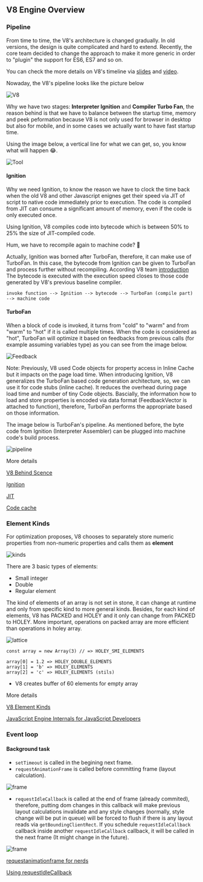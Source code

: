 ## V8 Engine Overview

### Pipeline

From time to time, the V8's architecture is changed gradually. In old versions, the design is quite complicated and hard to extend. Recently, the core team decided to change the approach to make it more generic in order to "plugin" the support for ES6, ES7 and so on.

You can check the more details on V8's timeline via [slides](https://docs.google.com/presentation/d/1_eLlVzcj94_G4r9j9d_Lj5HRKFnq6jgpuPJtnmIBs88/edit#slide=id.g2134da681e_0_59) and [video](https://youtu.be/M1FBosB5tjM?t=6m).

Nowaday, the V8's pipeline looks like the picture below

![V8](https://i.imgur.com/roDpyeW.png)

Why we have two stages: **Interpreter Ignition** and **Compiler Turbo Fan**, the reason behind is that we have to balance between the startup time, memory and peek peformation because V8 is not only used for browser in desktop but also for mobile, and in some cases we actually want to have fast startup time.

Using the image below, a vertical line for what we can get, so, you know what will happen 😂.

![Tool](https://i.imgur.com/4h1aQnB.png)

#### Ignition

Why we need Ignition, to know the reason we have to clock the time back when the old V8 and other Javascript enignes get their speed via JIT of script to native code immediately prior to execution. The code is compiled from JIT can consume a significant amount of memory, even if the code is only executed once. 

Using Ignition, V8 compiles code into bytecode which is between 50% to 25% the size of JIT-compiled code.

Hum, we have to recompile again to machine code? 🤔

Actually, Ignition was borned after TurboFan, therefore, it can make use of TurboFan. In this case, the bytecode from Ignition can be given to TurboFan and process further without recompiling. According V8 team [introduction](https://v8project.blogspot.com/2016/08/firing-up-ignition-interpreter.html) The bytecode is executed with the execution speed closes to those code generated by V8's previous baseline compiler.

```
invoke function --> Ignition --> bytecode --> TurboFan (compile part) --> machine code
```

#### TurboFan

When a block of code is invoked, it turns from "cold" to "warm" and from "warm" to "hot" if it is called multiple times. When the code is considered as "hot", TurboFan will optimize it based on feedbacks from previous calls (for example assuming variables type) as you can see from the image below.

![Feedback](https://i.imgur.com/EturLzF.png)

Note: Previously, V8 used Code objects for property access in Inline Cache but it impacts on the page load time. When introducing Ignition, V8 generalizes the TurboFan based code generation architecture, so, we can use it for code stubs (inline cache). It reduces the overhead during page load time and number of tiny Code objects. Bascially, the information how to load and store properties is encoded via data format (FeedbackVector is attached to function), therefore, TurboFan performs the appropriate based on those information.

The image below is TurboFan's pipeline. As mentioned before, the byte code from Ignition (Interpreter Assembler) can be plugged into machine code's build process.


![pipeline](https://i.imgur.com/zJeoQML.png)

More details

[V8 Behind Scence](http://benediktmeurer.de/2017/03/01/v8-behind-the-scenes-february-edition/)

[Ignition](https://docs.google.com/presentation/d/1HgDDXBYqCJNasBKBDf9szap1j4q4wnSHhOYpaNy5mHU/edit#slide=id.g2667daf20a11619c_11)

[JIT](https://hacks.mozilla.org/2017/02/a-crash-course-in-just-in-time-jit-compilers/)

[Code cache](https://stackoverflow.com/questions/1096907/do-browsers-parse-javascript-on-every-page-load)

### Element Kinds
For optimization proposes, V8 chooses to separately store numeric properties from non-numeric properties and calls them as **element**

![kinds](https://i.imgur.com/onlErPb.png)

There are 3 basic types of elements:
+ Small integer
+ Double
+ Regular element

The kind of elements of an array is not set in stone, it can change at runtime and only from specific kind to more general kinds. Besides, for each kind of elements, V8 has PACKED and HOLEY and it only can change from PACKED to HOLEY. More important, operations on packed array are more efficient than operations in holey array.

![lattice](https://4.bp.blogspot.com/-cfidBaKZWSA/WbfpMkT1J0I/AAAAAAAAAao/fBZ72vuw_QcRhAboyILZdoA6ir48ZupjACLcBGAs/s1600/lattice.png)

```
const array = new Array(3) // => HOLEY_SMI_ELEMENTS

array[0] = 1.2 => HOLEY_DOUBLE_ELEMENTS
array[1] = 'b' => HOLEY_ELEMENTS
array[2] = 'c' => HOLEY_ELEMENTS (stils)
```

* V8 creates buffer of 60 elements for empty array

More details

[V8 Element Kinds](https://v8project.blogspot.se/2017/09/elements-kinds-in-v8.html)

[JavaScript Engine Internals for JavaScript Developers](https://vimeo.com/254852822)

### Event loop

#### Background task
- `setTimeout` is called in the begining next frame.
- `requestAnimationFrame` is called before committing frame (layout calculation).

![frame](https://cdn-images-1.medium.com/max/1600/1*atEwskfs0gtIryRrgnAPkw.png)

- `requestIdleCallback` is called at the end of frame (already commited), therefore, putting dom changes in this callback will make previous layout calculations invalidate and any style changes (normally, style change will be put in queue) will be forced to flush if there is any layout reads via `getBoundingClientRect`. If you schedule `requestIdleCallback` callback inside another `requestIdleCallback` callback, it will be called in the next frame (It might change in the future).

![frame](https://developers.google.com/web/updates/images/2015-08-27-using-requestidlecallback/frame.jpg)

[requestanimationframe for nerds](https://medium.com/@paul_irish/requestanimationframe-scheduling-for-nerds-9c57f7438ef4)

[Using requestIdleCallback](https://developers.google.com/web/updates/2015/08/using-requestidlecallback)
